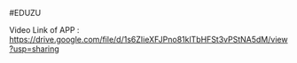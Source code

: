 #EDUZU

Video Link of APP : 
https://drive.google.com/file/d/1s6ZIieXFJPno81klTbHFSt3vPStNA5dM/view?usp=sharing
